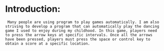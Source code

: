 # Introduction:

     Many people are using program to play games automatically. I am also striving to develop a program that can automatically play the dancing game I used to enjoy during my childhood. In this game, players need to press the arrow keys at specific intervals. Once all the arrows have been pressed, players must press the space or control key to obtain a score at a specific location.    
